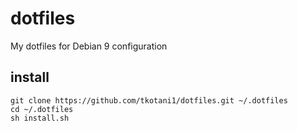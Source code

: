 # dotfiles
My dotfiles for Debian 9 configuration

## install
```
git clone https://github.com/tkotani1/dotfiles.git ~/.dotfiles
cd ~/.dotfiles
sh install.sh
```

